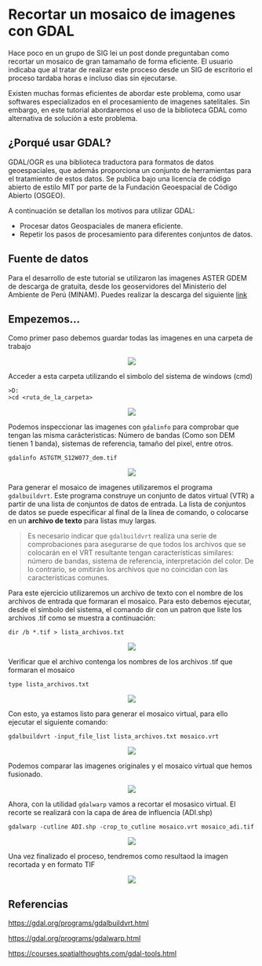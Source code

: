 # Recortar un mosaico de imagenes con GDAL

Hace poco en un grupo de SIG lei un post donde preguntaban como recortar un mosaico de gran tamamaño de forma eficiente. El usuario indicaba que al tratar de realizar este proceso desde un SIG de escritorio el proceso tardaba horas e incluso dias sin ejecutarse.

Existen muchas formas eficientes de abordar este problema, como usar softwares especializados en el procesamiento de imagenes satelitales. Sin embargo, en este tutorial abordaremos el uso de la biblioteca GDAL como alternativa de solución a este problema.

## ¿Porqué usar GDAL?

GDAL/OGR es una biblioteca traductora para formatos de datos geoespaciales, que además proporciona un conjunto de herramientas para el tratamiento de estos datos. Se publica bajo una licencia de código abierto de estilo MIT por parte de la Fundación Geoespacial de Código Abierto (OSGEO).

A continuación se detallan los motivos para utilizar GDAL:

* Procesar datos Geospaciales de manera eficiente.
* Repetir los pasos de procesamiento para diferentes conjuntos de datos.

## Fuente de datos

Para el desarrollo de este tutorial se utilizaron las imagenes ASTER GDEM de descarga de gratuita, desde los geoservidores del Ministerio del Ambiente de Perú (MINAM). Puedes realizar la descarga del siguiente [link](https://geoservidorperu.minam.gob.pe/geoservidor/download_raster.aspx)

## Empezemos...

Como primer paso debemos guardar todas las imagenes en una carpeta de trabajo

<p align="center"><img src = "https://user-images.githubusercontent.com/88239150/187310580-223a2d50-6d87-46ed-b39a-bd4d274d1d1c.png"/></p>

Acceder a esta carpeta utilizando el simbolo del sistema de windows (cmd)

```
>D:
>cd <ruta_de_la_carpeta>
```

<p align="center"><img src = "https://user-images.githubusercontent.com/88239150/187311414-a384a806-f2f0-4fad-be21-17f8d038c03d.png"/></p>

Podemos inspeccionar las imagenes con `gdalinfo` para comprobar que tengan las misma carácteristicas: Número de bandas (Como son DEM tienen 1 banda), sistemas de referencia, tamaño del pixel, entre otros.

```
gdalinfo ASTGTM_S12W077_dem.tif
```

<p align="center"><img src = "https://user-images.githubusercontent.com/88239150/187316082-41072101-0712-4263-b389-ac67a7b97196.png"/></p>

Para generar el mosaico de imagenes utilizaremos el programa `gdalbuildvrt`. Este programa construye un conjunto de datos virtual (VTR) a partir de una lista de conjuntos de datos de entrada. La lista de conjuntos de datos se puede especificar al final de la línea de comando, o colocarse en un **archivo de texto** para listas muy largas.

> Es necesario indicar que `gdalbuildvrt` realiza una serie de comprobaciones para asegurarse de que todos los archivos que se colocarán en el VRT resultante tengan características similares: número de bandas, sistema de referencia, interpretación del color. De lo contrario, se omitirán los archivos que no coincidan con las características comunes.

Para este ejercicio utilizaremos un archivo de texto con el nombre de los archivos de entrada que formaran el mosaico. Para esto debemos ejecutar, desde el simbolo del sistema, el comando dir con un patron que liste los archivos .tif como se muestra a continuación:

```
dir /b *.tif > lista_archivos.txt
```

<p align="center"><img src = "https://user-images.githubusercontent.com/88239150/187313769-12dbc851-ba9d-4db6-a1fb-2b463642efcb.png"/></p>

Verificar que el archivo contenga los nombres de los archivos .tif que formaran el mosaico

```
type lista_archivos.txt
```

<p align="center"><img src = "https://user-images.githubusercontent.com/88239150/187313806-3f39c078-8577-4ddf-a354-cc6633503757.png"/></p>

Con esto, ya estamos listo para generar el mosaico virtual, para ello ejecutar el siguiente comando:

```
gdalbuildvrt -input_file_list lista_archivos.txt mosaico.vrt
```

<p align="center"><img src = "https://user-images.githubusercontent.com/88239150/187316221-1f49c726-00a5-489e-a8e5-d376ee4b5fde.png"/></p>

Podemos comparar las imagenes originales y el mosaico virtual que hemos fusionado.

<p align="center"><img src = "https://user-images.githubusercontent.com/88239150/187317035-9faf4638-d606-4807-ab16-0a22944b976b.png"/></p>

Ahora, con la utilidad `gdalwarp` vamos a recortar el mosasico virtual. El recorte se realizará con la capa de área de influencia (ADI.shp)

```
gdalwarp -cutline ADI.shp -crop_to_cutline mosaico.vrt mosaico_adi.tif
```

<p align="center"><img src = "https://user-images.githubusercontent.com/88239150/187318158-889fc819-a7c0-4e5c-a5d7-2a978ae84fd7.png"/></p>

Una vez finalizado el proceso, tendremos como resultaod la imagen recortada y en formato TIF

<p align="center"><img src = "https://user-images.githubusercontent.com/88239150/187318438-8c06bd86-6537-4ab2-bba0-49b9185f575b.png"/></p>

## Referencias

https://gdal.org/programs/gdalbuildvrt.html

https://gdal.org/programs/gdalwarp.html

https://courses.spatialthoughts.com/gdal-tools.html


